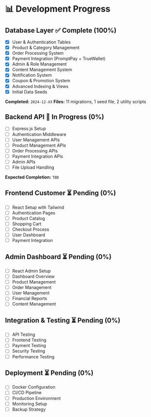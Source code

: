 # 📊 Development Progress

## Database Layer ✅ Complete (100%)
- [x] User & Authentication Tables
- [x] Product & Category Management
- [x] Order Processing System
- [x] Payment Integration (PromptPay + TrueWallet)
- [x] Admin & Role Management
- [x] Content Management System
- [x] Notification System
- [x] Coupon & Promotion System
- [x] Advanced Indexing & Views
- [x] Initial Data Seeds

**Completed:** `2024-12-XX`
**Files:** 11 migrations, 1 seed file, 2 utility scripts

## Backend API 🚧 In Progress (0%)
- [ ] Express.js Setup
- [ ] Authentication Middleware
- [ ] User Management APIs
- [ ] Product Management APIs
- [ ] Order Processing APIs
- [ ] Payment Integration APIs
- [ ] Admin APIs
- [ ] File Upload Handling

**Expected Completion:** `TBD`

## Frontend Customer ⏳ Pending (0%)
- [ ] React Setup with Tailwind
- [ ] Authentication Pages
- [ ] Product Catalog
- [ ] Shopping Cart
- [ ] Checkout Process
- [ ] User Dashboard
- [ ] Payment Integration

## Admin Dashboard ⏳ Pending (0%)
- [ ] React Admin Setup
- [ ] Dashboard Overview
- [ ] Product Management
- [ ] Order Management
- [ ] User Management
- [ ] Financial Reports
- [ ] Content Management

## Integration & Testing ⏳ Pending (0%)
- [ ] API Testing
- [ ] Frontend Testing
- [ ] Payment Testing
- [ ] Security Testing
- [ ] Performance Testing

## Deployment ⏳ Pending (0%)
- [ ] Docker Configuration
- [ ] CI/CD Pipeline
- [ ] Production Environment
- [ ] Monitoring Setup
- [ ] Backup Strategy